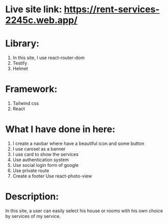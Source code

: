 # Live site link: https://rent-services-2245c.web.app/

# Library:

1.  In this site, I use react-router-dom
2.  Testify
3.  Helmet

# Framework:

1.  Tailwind css
2.  React

# What I have done in here:

1.  I create a navbar where have a beautiful icon and some button
2.  I use carosel as a banner
3.  I use card to show the services
4.  Use authentication system
5.  Use social login form of google
6.  Use private route
7.  Create a footer Use react-photo-view

# Description:

In this site, a user can easily select his house or rooms with his own choice by services of my service.
